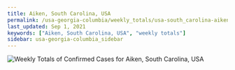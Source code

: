 ```yaml
---
title: Aiken, South Carolina, USA
permalink: /usa-georgia-columbia/weekly_totals/usa-south_carolina-aiken-weekly_totals.html
last_updated: Sep 1, 2021
keywords: ["Aiken, South Carolina, USA", "weekly totals"]
sidebar: usa-georgia-columbia_sidebar
---
```


![Weekly Totals of Confirmed Cases for Aiken, South Carolina, USA](/covid_tracker/images/graphs/usa-south_carolina-aiken-weekly_totals_graph.png)
